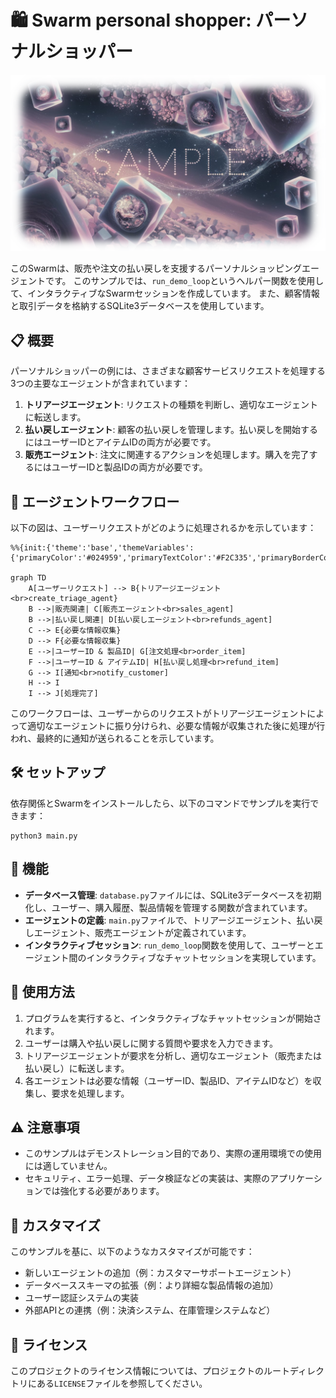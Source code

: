 # 🛍️ Swarm personal shopper: パーソナルショッパー

![](https://raw.githubusercontent.com/Sunwood-ai-labs/swarm-sample-box/refs/heads/main/docs/Sample01.png)

このSwarmは、販売や注文の払い戻しを支援するパーソナルショッピングエージェントです。
このサンプルでは、`run_demo_loop`というヘルパー関数を使用して、インタラクティブなSwarmセッションを作成しています。
また、顧客情報と取引データを格納するSQLite3データベースを使用しています。

## 📋 概要

パーソナルショッパーの例には、さまざまな顧客サービスリクエストを処理する3つの主要なエージェントが含まれています：

1. **トリアージエージェント**: リクエストの種類を判断し、適切なエージェントに転送します。
2. **払い戻しエージェント**: 顧客の払い戻しを管理します。払い戻しを開始するにはユーザーIDとアイテムIDの両方が必要です。
3. **販売エージェント**: 注文に関連するアクションを処理します。購入を完了するにはユーザーIDと製品IDの両方が必要です。

## 🔀 エージェントワークフロー

以下の図は、ユーザーリクエストがどのように処理されるかを示しています：

```mermaid
%%{init:{'theme':'base','themeVariables':{'primaryColor':'#024959','primaryTextColor':'#F2C335','primaryBorderColor':'#F2AE30','lineColor':'#A1A2A6','secondaryColor':'#593E25','tertiaryColor':'#F2C335','noteTextColor':'#024959','noteBkgColor':'#F2C335','textColor':'#024959','fontSize':'18px'}}}%%

graph TD
    A[ユーザーリクエスト] --> B{トリアージエージェント<br>create_triage_agent}
    B -->|販売関連| C[販売エージェント<br>sales_agent]
    B -->|払い戻し関連| D[払い戻しエージェント<br>refunds_agent]
    C --> E{必要な情報収集}
    D --> F{必要な情報収集}
    E -->|ユーザーID & 製品ID| G[注文処理<br>order_item]
    F -->|ユーザーID & アイテムID| H[払い戻し処理<br>refund_item]
    G --> I[通知<br>notify_customer]
    H --> I
    I --> J[処理完了]
```

このワークフローは、ユーザーからのリクエストがトリアージエージェントによって適切なエージェントに振り分けられ、必要な情報が収集された後に処理が行われ、最終的に通知が送られることを示しています。


## 🛠️ セットアップ

依存関係とSwarmをインストールしたら、以下のコマンドでサンプルを実行できます：

```shell
python3 main.py
```

## 🔧 機能

- **データベース管理**: `database.py`ファイルには、SQLite3データベースを初期化し、ユーザー、購入履歴、製品情報を管理する関数が含まれています。
- **エージェントの定義**: `main.py`ファイルで、トリアージエージェント、払い戻しエージェント、販売エージェントが定義されています。
- **インタラクティブセッション**: `run_demo_loop`関数を使用して、ユーザーとエージェント間のインタラクティブなチャットセッションを実現しています。

## 📝 使用方法

1. プログラムを実行すると、インタラクティブなチャットセッションが開始されます。
2. ユーザーは購入や払い戻しに関する質問や要求を入力できます。
3. トリアージエージェントが要求を分析し、適切なエージェント（販売または払い戻し）に転送します。
4. 各エージェントは必要な情報（ユーザーID、製品ID、アイテムIDなど）を収集し、要求を処理します。

## ⚠️ 注意事項

- このサンプルはデモンストレーション目的であり、実際の運用環境での使用には適していません。
- セキュリティ、エラー処理、データ検証などの実装は、実際のアプリケーションでは強化する必要があります。

## 🔧 カスタマイズ

このサンプルを基に、以下のようなカスタマイズが可能です：

- 新しいエージェントの追加（例：カスタマーサポートエージェント）
- データベーススキーマの拡張（例：より詳細な製品情報の追加）
- ユーザー認証システムの実装
- 外部APIとの連携（例：決済システム、在庫管理システムなど）

## 📄 ライセンス

このプロジェクトのライセンス情報については、プロジェクトのルートディレクトリにある`LICENSE`ファイルを参照してください。
